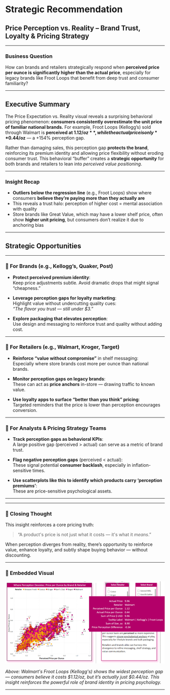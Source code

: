 # Strategic Recommendation  
## Price Perception vs. Reality – Brand Trust, Loyalty & Pricing Strategy

---

### Business Question  
How can brands and retailers strategically respond when **perceived price per ounce is significantly higher than the actual price**, especially for legacy brands like Froot Loops that benefit from deep trust and consumer familiarity?

---

## Executive Summary  
The Price Expectation vs. Reality visual reveals a surprising behavioral pricing phenomenon: **consumers consistently overestimate the unit price of familiar national brands.** For example, Froot Loops (Kellogg’s) sold through Walmart is **perceived at $1.12/oz**, while the actual price is only **$0.44/oz** — a +154% perception gap.

Rather than damaging sales, this perception gap **protects the brand**, reinforcing its premium identity and allowing price flexibility without eroding consumer trust. This behavioral “buffer” creates a **strategic opportunity** for both brands and retailers to lean into *perceived value positioning*.

---

### Insight Recap  
- **Outliers below the regression line** (e.g., Froot Loops) show where consumers **believe they’re paying more than they actually are**
- This reveals a trust halo: perception of higher cost = mental association with quality  
- Store brands like Great Value, which may have a lower shelf price, often show **higher unit pricing**, but consumers don’t realize it due to anchoring bias

---

## Strategic Opportunities

---

### 🔹 For Brands (e.g., Kellogg’s, Quaker, Post)

- **Protect perceived premium identity**:  
  Keep price adjustments subtle. Avoid dramatic drops that might signal “cheapness.”

- **Leverage perception gaps for loyalty marketing**:  
  Highlight value without undercutting quality cues:  
  *“The flavor you trust — still under $3.”*

- **Explore packaging that elevates perception**:  
  Use design and messaging to reinforce trust and quality without adding cost.

---

### 🔹 For Retailers (e.g., Walmart, Kroger, Target)

- **Reinforce “value without compromise”** in shelf messaging:  
  Especially where store brands cost more per ounce than national brands.

- **Monitor perception gaps on legacy brands**:  
  These can act as **price anchors** in-store — drawing traffic to known value.

- **Use loyalty apps to surface “better than you think” pricing**:  
  Targeted reminders that the price is lower than perception encourages conversion.

---

### 🔹 For Analysts & Pricing Strategy Teams

- **Track perception gaps as behavioral KPIs**:  
  A large positive gap (perceived > actual) can serve as a metric of brand trust.

- **Flag negative perception gaps** (perceived < actual):  
  These signal potential **consumer backlash**, especially in inflation-sensitive times.

- **Use scatterplots like this to identify which products carry ‘perception premiums’**:  
  These are price-sensitive psychological assets.

---

---

### 🧠 Closing Thought

This insight reinforces a core pricing truth:  

> “A product's price is not just what it costs — it's what it *means*.”

When perception diverges from reality, there’s opportunity to reinforce value, enhance loyalty, and subtly shape buying behavior — without discounting.

---

### 📎 Embedded Visual

![Price Perception vs. Reality Scatter Plot](../Images/price_perception_identity_brand_trust.png)

_Above: Walmart's Froot Loops (Kellogg's) shows the widest perception gap — consumers believe it costs $1.12/oz, but it’s actually just $0.44/oz. This insight reinforces the powerful role of brand identity in pricing psychology._

---
